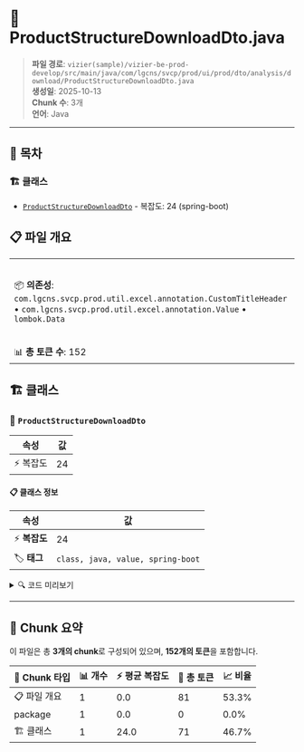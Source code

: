 # 📄 ProductStructureDownloadDto.java

> **파일 경로**: `vizier(sample)/vizier-be-prod-develop/src/main/java/com/lgcns/svcp/prod/ui/prod/dto/analysis/download/ProductStructureDownloadDto.java`  
> **생성일**: 2025-10-13  
> **Chunk 수**: 3개  
> **언어**: Java
---

## 📑 목차

### 🏗️ 클래스
- [`ProductStructureDownloadDto`](#class-productstructuredownloaddto) - 복잡도: 24 (spring-boot)

## 📋 파일 개요

| | |
|--|--|
| 📦 **의존성**: `com.lgcns.svcp.prod.util.excel.annotation.CustomTitleHeader` • `com.lgcns.svcp.prod.util.excel.annotation.Value` • `lombok.Data` | ⚡ **총 복잡도**: 24 |
| 📊 **총 토큰 수**: 152 |  |



## 🏗️ 클래스

### <a id="class-productstructuredownloaddto"></a>🎯 `ProductStructureDownloadDto`

| 속성 | 값 |
|------|----|
| ⚡ 복잡도 | 24 |



#### 📋 클래스 정보

| 속성 | 값 |
|------|----|
| ⚡ **복잡도** | 24 || 📍 **라인 범위** | 10-10 |
| 🏷️ **태그** | `class, java, value, spring-boot` || 🏗️ **프레임워크** | `spring-boot` |

<details>
<summary>🔍 코드 미리보기</summary>

```java
public class ProductStructureDownloadDto {
    @Value(name = "impactAnalysis.excel.no")
    private int no;

    @Value(name = "impactAnalysis.excel.offrCd")
    private String offrCd;
    @Value(name = "impactAnalysis.excel.offrNm")
    private String offrNm;

    @Value(name = "impactAnalysis.excel.cmpCd")
    private String cmpCd;
    @Value(name = "impactAnalysis.excel.cmpNm")
    private String cmpNm;
    @Value(name = "impactAnalysis.excel.cmpValdStrtDtm")
    private String cmpValdStrtDtm;
    @Value(name = "impactAnalysis.excel.cmpValdEndDtm")
    private String cmpValdEndDtm;

    @Value(name = "impactAnalysis.excel.svcCd")
    private String svcCd;
    @Value(name = "impactAnalysis.excel.svcNm")
    private String svcNm;
    @Value(name = "impactAnalysis.excel.svcValdStrtDtm")
  ...
```

**Chunk 정보**
- 🆔 **ID**: `26e8e137e613`
- 📍 **라인**: 10-10
- 📊 **토큰**: 71
- 🏷️ **태그**: `class, java, value, spring-boot`

</details>

---





## 🧩 Chunk 요약

이 파일은 총 **3개의 chunk**로 구성되어 있으며, **152개의 토큰**을 포함합니다.

| 🧩 Chunk 타입 | 📊 개수 | ⚡ 평균 복잡도 | 📝 총 토큰 | 📈 비율 |
|---------------|--------|-------------|----------|--------|
| 📋 파일 개요 | 1 | 0.0 | 81 | 53.3% |
| package | 1 | 0.0 | 0 | 0.0% |
| 🏗️ 클래스 | 1 | 24.0 | 71 | 46.7% |

